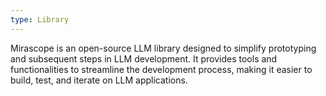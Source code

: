 ```yaml
---
type: Library
---
```


Mirascope is an open-source LLM library designed to simplify prototyping and subsequent steps in LLM development. It provides tools and functionalities to streamline the development process, making it easier to build, test, and iterate on LLM applications.